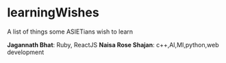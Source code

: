 # learningWishes
A list of things some ASIETians wish to learn

**Jagannath Bhat**: Ruby, ReactJS
**Naisa Rose Shajan**: c++,AI,MI,python,web development

